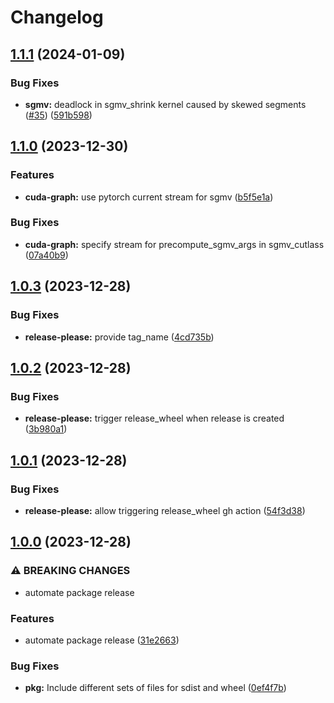 # Changelog

## [1.1.1](https://github.com/punica-ai/punica/compare/v1.1.0...v1.1.1) (2024-01-09)


### Bug Fixes

* **sgmv:** deadlock in sgmv_shrink kernel caused by skewed segments ([#35](https://github.com/punica-ai/punica/issues/35)) ([591b598](https://github.com/punica-ai/punica/commit/591b59899f0a20760821785d06b331c8a2e5cb86))

## [1.1.0](https://github.com/punica-ai/punica/compare/v1.0.3...v1.1.0) (2023-12-30)


### Features

* **cuda-graph:** use pytorch current stream for sgmv ([b5f5e1a](https://github.com/punica-ai/punica/commit/b5f5e1a3aa46702c843e8815acf8f654a242e109))


### Bug Fixes

* **cuda-graph:** specify stream for precompute_sgmv_args in sgmv_cutlass ([07a40b9](https://github.com/punica-ai/punica/commit/07a40b9d30e98d88963e8a7e140120a25ac0d518))

## [1.0.3](https://github.com/punica-ai/punica/compare/v1.0.2...v1.0.3) (2023-12-28)


### Bug Fixes

* **release-please:** provide tag_name ([4cd735b](https://github.com/punica-ai/punica/commit/4cd735b747dbc113e26d4b9ede5f2bfaa06db5f0))

## [1.0.2](https://github.com/punica-ai/punica/compare/v1.0.1...v1.0.2) (2023-12-28)


### Bug Fixes

* **release-please:** trigger release_wheel when release is created ([3b980a1](https://github.com/punica-ai/punica/commit/3b980a1baa4ca24f75da39b9b7d0cfcd8b859470))

## [1.0.1](https://github.com/punica-ai/punica/compare/v1.0.0...v1.0.1) (2023-12-28)


### Bug Fixes

* **release-please:** allow triggering release_wheel gh action ([54f3d38](https://github.com/punica-ai/punica/commit/54f3d38e57d71503683eb275b989da63ba02e1bd))

## [1.0.0](https://github.com/punica-ai/punica/compare/v0.3.1...v1.0.0) (2023-12-28)


### ⚠ BREAKING CHANGES

* automate package release

### Features

* automate package release ([31e2663](https://github.com/punica-ai/punica/commit/31e2663220537f4b10d65ada1a29936f04fbf953))


### Bug Fixes

* **pkg:** Include different sets of files for sdist and wheel ([0ef4f7b](https://github.com/punica-ai/punica/commit/0ef4f7b7a148048908f6895aef885ee188789cde))
